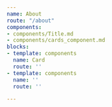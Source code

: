 ```yaml
---
name: About
route: "/about"
components:
- components/Title.md
- components/cards_component.md
blocks:
- template: components
  name: Card
  route: ''
- template: components
  name: ''
  route: ''

---
```

